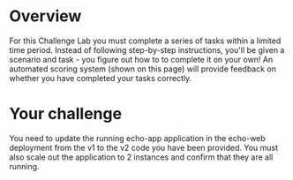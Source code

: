 <h1>Overview</h1>
<p>For this Challenge Lab you must complete a series of tasks within a limited time period. Instead of following step-by-step instructions, you'll be given a scenario and task - you figure out how to to complete it on your own! An automated scoring system (shown on this page) will provide feedback on whether you have completed your tasks correctly.</p>

<h1>Your challenge</h1>
<p>You need to update the running echo-app application in the echo-web deployment from the v1 to the v2 code you have been provided. You must also scale out the application to 2 instances and confirm that they are all running.</p>